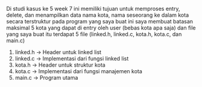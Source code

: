 Di studi kasus ke 5 week 7 ini memiliki tujuan untuk memproses entry, delete, dan menampilkan data nama kota, nama seseorang ke dalam kota secara terstruktur 
pada program yang saya buat ini saya membuat batasan maksimal 5 kota yang dapat di entry oleh user (bebas kota apa saja) dan file yang saya buat itu terdapat 5 file (linked.h, linked.c, kota.h, kota.c, dan main.c)
1. linked.h -> Header untuk linked list
2. linked.c -> Implementasi dari fungsi linked list
3. kota.h -> Header untuk struktur kota 
4. kota.c -> Implementasi dari fungsi manajemen kota
5. main.c -> Program utama
